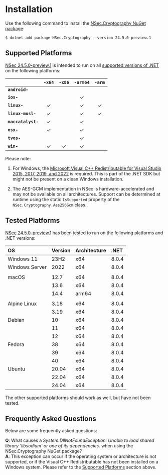 # Installation

Use the following command to install the
[NSec.Cryptography NuGet package](https://www.nuget.org/packages/NSec.Cryptography/24.5.0-preview.1):

    $ dotnet add package NSec.Cryptography --version 24.5.0-preview.1


## Supported Platforms

[NSec 24.5.0-preview.1](https://www.nuget.org/packages/NSec.Cryptography/24.5.0-preview.1)
is intended to run on all
[supported versions of .NET](https://dotnet.microsoft.com/en-us/platform/support/policy/dotnet-core)
on the following platforms:

|                       | `-x64`   | `-x86`   | `-arm64` | `-arm`   |
|:----------------------|:--------:|:--------:|:--------:|:--------:|
| **`android-`**        |          |          |          |          |
| **`ios-`**            |          |          | &check;  |          |
| **`linux-`**          | &check;  |          | &check;  | &check;  |
| **`linux-musl-`**     | &check;  |          | &check;  | &check;  |
| **`maccatalyst-`**    | &check;  |          | &check;  |          |
| **`osx-`**            | &check;  |          | &check;  |          |
| **`tvos-`**           |          |          | &check;  |          |
| **`win-`**            | &check;  | &check;  | &check;  |          |


Please note:

1. For Windows, the
   [Microsoft Visual C++ Redistributable for Visual Studio 2015, 2017, 2019, and 2022](https://learn.microsoft.com/en-US/cpp/windows/latest-supported-vc-redist)
   is required. This is part of the .NET SDK but might not be present on a
   clean Windows installation.

2. The AES-GCM implementation in NSec is hardware-accelerated and may not be
   available on all architectures. Support can be determined at runtime using
   the static `IsSupported` property of the `NSec.Cryptography.Aes256Gcm` class.


## Tested Platforms

[NSec 24.5.0-preview.1](https://www.nuget.org/packages/NSec.Cryptography/24.5.0-preview.1)
has been tested to run on the following platforms and .NET versions:

| OS                   | Version  | Architecture  | .NET  |
|:-------------------- |:-------- |:------------- |:------|
| Windows 11           | 23H2     | x64           | 8.0.4 |
| Windows Server       | 2022     | x64           | 8.0.4 |
|                      |          |               |       |
| macOS                | 12.7     | x64           | 8.0.4 |
|                      | 13.6     | x64           | 8.0.4 |
|                      | 14.4     | arm64         | 8.0.4 |
|                      |          |               |       |
| Alpine Linux         | 3.18     | x64           | 8.0.4 |
|                      | 3.19     | x64           | 8.0.4 |
| Debian               | 10       | x64           | 8.0.4 |
|                      | 11       | x64           | 8.0.4 |
|                      | 12       | x64           | 8.0.4 |
| Fedora               | 38       | x64           | 8.0.4 |
|                      | 39       | x64           | 8.0.4 |
|                      | 40       | x64           | 8.0.4 |
| Ubuntu               | 20.04    | x64           | 8.0.4 |
|                      | 22.04    | x64           | 8.0.4 |
|                      | 24.04    | x64           | 8.0.4 |

The other supported platforms should work as well, but have not been tested.


## Frequently Asked Questions

Below are some frequently asked questions:

**Q**: What causes a *System.DllNotFoundException: Unable to load shared
library 'libsodium' or one of its dependencies.* when using the
NSec.Cryptography NuGet package?  
**A**: This exception can occur if the operating system or architecture is not
supported, or if the Visual C++ Redistributable has not been installed on a
Windows system. Please refer to the [Supported Platforms](#supported-platforms)
section above.
